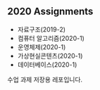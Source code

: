 ## 2020 Assignments

* 자료구조(2019-2)
* 컴퓨터 알고리즘(2020-1)
* 운영체제(2020-1)
* 가상현실콘텐츠(2020-1)
* 데이터베이스(2020-1)

수업 과제 저장용 레포입니다.